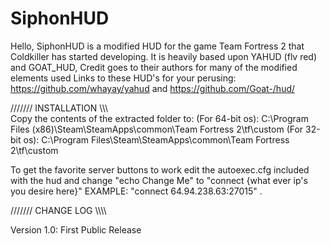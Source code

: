 SiphonHUD
==============
Hello, SiphonHUD is a modified HUD for the game Team Fortress 2 that Coldkiller has started developing.
It is heavily based upon YAHUD (flv red) and GOAT_HUD, Credit goes to their authors for many of the modified elements used
Links to these HUD's for your perusing: https://github.com/whayay/yahud and https://github.com/Goat-/hud/

/////// INSTALLATION \\\\\\\
Copy the contents of the extracted folder to:
(For 64-bit os): C:\Program Files (x86)\Steam\SteamApps\common\Team Fortress 2\tf\custom
(For 32-bit os): C:\Program Files\Steam\SteamApps\common\Team Fortress 2\tf\custom

To get the favorite server buttons to work edit the autoexec.cfg included with the hud and change "echo Change Me" to "connect {what ever ip's you desire here}" EXAMPLE: "connect 64.94.238.63:27015" .

/////// CHANGE LOG \\\\\\\

Version 1.0: First Public Release

